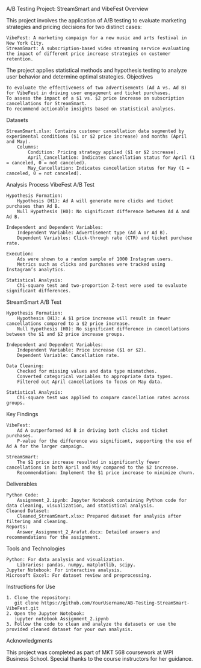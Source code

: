 A/B Testing Project: StreamSmart and VibeFest
Overview

This project involves the application of A/B testing to evaluate marketing strategies and pricing decisions for two distinct cases:

    VibeFest: A marketing campaign for a new music and arts festival in New York City.
    StreamSmart: A subscription-based video streaming service evaluating the impact of different price increase strategies on customer retention.

The project applies statistical methods and hypothesis testing to analyze user behavior and determine optimal strategies.
Objectives

    To evaluate the effectiveness of two advertisements (Ad A vs. Ad B) for VibeFest in driving user engagement and ticket purchases.
    To assess the impact of a $1 vs. $2 price increase on subscription cancellations for StreamSmart.
    To recommend actionable insights based on statistical analyses.

Datasets

    StreamSmart.xlsx: Contains customer cancellation data segmented by experimental conditions ($1 or $2 price increase) and months (April and May).
        Columns:
            Condition: Pricing strategy applied ($1 or $2 increase).
            April_Cancellation: Indicates cancellation status for April (1 = canceled, 0 = not canceled).
            May_Cancellation: Indicates cancellation status for May (1 = canceled, 0 = not canceled).

Analysis Process
VibeFest A/B Test

    Hypothesis Formation:
        Hypothesis (H1): Ad A will generate more clicks and ticket purchases than Ad B.
        Null Hypothesis (H0): No significant difference between Ad A and Ad B.

    Independent and Dependent Variables:
        Independent Variable: Advertisement type (Ad A or Ad B).
        Dependent Variables: Click-through rate (CTR) and ticket purchase rate.

    Execution:
        Ads were shown to a random sample of 1000 Instagram users.
        Metrics such as clicks and purchases were tracked using Instagram’s analytics.

    Statistical Analysis:
        Chi-square test and two-proportion Z-test were used to evaluate significant differences.

StreamSmart A/B Test

    Hypothesis Formation:
        Hypothesis (H1): A $1 price increase will result in fewer cancellations compared to a $2 price increase.
        Null Hypothesis (H0): No significant difference in cancellations between the $1 and $2 price increase groups.

    Independent and Dependent Variables:
        Independent Variable: Price increase ($1 or $2).
        Dependent Variable: Cancellation rate.

    Data Cleaning:
        Checked for missing values and data type mismatches.
        Converted categorical variables to appropriate data types.
        Filtered out April cancellations to focus on May data.

    Statistical Analysis:
        Chi-square test was applied to compare cancellation rates across groups.

Key Findings

    VibeFest:
        Ad A outperformed Ad B in driving both clicks and ticket purchases.
        P-value for the difference was significant, supporting the use of Ad A for the larger campaign.

    StreamSmart:
        The $1 price increase resulted in significantly fewer cancellations in both April and May compared to the $2 increase.
        Recommendation: Implement the $1 price increase to minimize churn.

Deliverables

    Python Code:
        Assignment_2.ipynb: Jupyter Notebook containing Python code for data cleaning, visualization, and statistical analysis.
    Cleaned Dataset:
        Cleaned_StreamSmart.xlsx: Prepared dataset for analysis after filtering and cleaning.
    Reports:
        Answer_Assignment_2_Arafat.docx: Detailed answers and recommendations for the assignment.

Tools and Technologies

    Python: For data analysis and visualization.
        Libraries: pandas, numpy, matplotlib, scipy.
    Jupyter Notebook: For interactive analysis.
    Microsoft Excel: For dataset review and preprocessing.

Instructions for Use

    1. Clone the repository:
       git clone https://github.com/YourUsername/AB-Testing-StreamSmart-VibeFest.git
    2. Open the Jupyter Notebook:
       jupyter notebook Assignment_2.ipynb
    3. Follow the code to clean and analyze the datasets or use the provided cleaned dataset for your own analysis.

Acknowledgments

This project was completed as part of MKT 568 coursework at WPI Business School. Special thanks to the course instructors for her guidance. 
